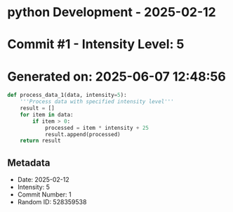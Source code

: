 ﻿# python Development - 2025-02-12
# Commit #1 - Intensity Level: 5
# Generated on: 2025-06-07 12:48:56
```python
def process_data_1(data, intensity=5):
    '''Process data with specified intensity level'''
    result = []
    for item in data:
        if item > 0:
            processed = item * intensity + 25
            result.append(processed)
    return result
```
## Metadata
- Date: 2025-02-12
- Intensity: 5
- Commit Number: 1
- Random ID: 528359538
